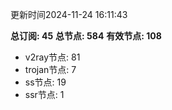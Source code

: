 更新时间2024-11-24 16:11:43

**总订阅: 45**
**总节点: 584**
**有效节点: 108**
- v2ray节点: 81
- trojan节点: 7
- ss节点: 19
- ssr节点: 1
